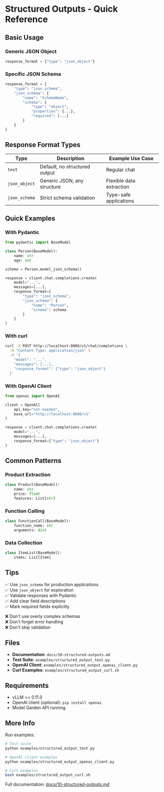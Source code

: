 # Structured Outputs - Quick Reference

## Basic Usage

### Generic JSON Object
```python
response_format = {"type": "json_object"}
```

### Specific JSON Schema
```python
response_format = {
    "type": "json_schema",
    "json_schema": {
        "name": "SchemaName",
        "schema": {
            "type": "object",
            "properties": {...},
            "required": [...]
        }
    }
}
```

## Response Format Types

| Type | Description | Example Use Case |
|------|-------------|------------------|
| `text` | Default, no structured output | Regular chat |
| `json_object` | Generic JSON, any structure | Flexible data extraction |
| `json_schema` | Strict schema validation | Type-safe applications |

## Quick Examples

### With Pydantic
```python
from pydantic import BaseModel

class Person(BaseModel):
    name: str
    age: int

schema = Person.model_json_schema()

response = client.chat.completions.create(
    model="...",
    messages=[...],
    response_format={
        "type": "json_schema",
        "json_schema": {
            "name": "Person",
            "schema": schema
        }
    }
)
```

### With curl
```bash
curl -X POST http://localhost:8000/v1/chat/completions \
  -H "Content-Type: application/json" \
  -d '{
    "model": "...",
    "messages": [...],
    "response_format": {"type": "json_object"}
  }'
```

### With OpenAI Client
```python
from openai import OpenAI

client = OpenAI(
    api_key="not-needed",
    base_url="http://localhost:8000/v1"
)

response = client.chat.completions.create(
    model="...",
    messages=[...],
    response_format={"type": "json_object"}
)
```

## Common Patterns

### Product Extraction
```python
class Product(BaseModel):
    name: str
    price: float
    features: List[str]
```

### Function Calling
```python
class FunctionCall(BaseModel):
    function_name: str
    arguments: dict
```

### Data Collection
```python
class ItemList(BaseModel):
    items: List[Item]
```

## Tips

✅ Use `json_schema` for production applications  
✅ Use `json_object` for exploration  
✅ Validate responses with Pydantic  
✅ Add clear field descriptions  
✅ Mark required fields explicitly  

❌ Don't use overly complex schemas  
❌ Don't forget error handling  
❌ Don't skip validation  

## Files

- **Documentation**: `docs/10-structured-outputs.md`
- **Test Suite**: `examples/structured_output_test.py`
- **OpenAI Client**: `examples/structured_output_openai_client.py`
- **Curl Examples**: `examples/structured_output_curl.sh`

## Requirements

- vLLM >= 0.11.0
- OpenAI client (optional): `pip install openai`
- Model Garden API running

## More Info

Run examples:
```bash
# Test suite
python examples/structured_output_test.py

# OpenAI client examples
python examples/structured_output_openai_client.py

# Curl examples
bash examples/structured_output_curl.sh
```

Full documentation: [docs/10-structured-outputs.md](../docs/10-structured-outputs.md)
